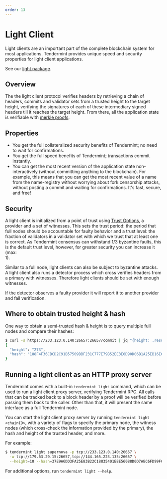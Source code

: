```yaml
---
order: 13
---
```


# Light Client

Light clients are an important part of the complete blockchain system for most
applications. Tendermint provides unique speed and security properties for
light client applications.

See our [light
package](https://pkg.go.dev/github.com/tendermint/tendermint/light?tab=doc).

## Overview

The the light client protocol verifies headers by retrieving a chain of headers,
commits and validator sets from a trusted height to the target height, verifying
the signatures of each of these intermediary signed headers till it reaches the
target height. From there, all the application state is verifiable with
[merkle proofs](https://github.com/tendermint/spec/blob/953523c3cb99fdb8c8f7a2d21e3a99094279e9de/spec/blockchain/encoding.md#iavl-tree).

## Properties

- You get the full collateralized security benefits of Tendermint; no
  need to wait for confirmations.
- You get the full speed benefits of Tendermint; transactions
  commit instantly.
- You can get the most recent version of the application state
  non-interactively (without committing anything to the blockchain). For
  example, this means that you can get the most recent value of a name from the
  name-registry without worrying about fork censorship attacks, without posting
  a commit and waiting for confirmations. It's fast, secure, and free!

## Security

A light client is initialized from a point of trust using [Trust Options](https://pkg.go.dev/github.com/tendermint/tendermint/light?tab=doc#TrustOptions),
a provider and a set of witnesses. This sets the trust period: the period that
full nodes should be accountable for faulty behavior and a trust level: the
fraction of validators in a validator set with which we trust that at least one
is correct. As Tendermint consensus can withstand 1/3 byzantine faults, this is
the default trust level, however, for greater security you can increase it (max:  
1).

Similar to a full node, light clients can also be subject to byzantine attacks.
A light client also runs a detector process which cross verifies headers from a
primary with witnesses. Therefore light clients should be set with enough witnesses.

If the detector observes a faulty provider it will report it to another provider
and fail verification.

## Where to obtain trusted height & hash

One way to obtain a semi-trusted hash & height is to query multiple full nodes
and compare their hashes:

```bash
$ curl -s https://233.123.0.140:26657:26657/commit | jq "{height: .result.signed_header.header.height, hash: .result.signed_header.commit.block_id.hash}"
{
  "height": "273",
  "hash": "188F4F36CBCD2C91B57509BBF231C777E79B52EE3E0D90D06B1A25EB16E6E23D"
}
```

## Running a light client as an HTTP proxy server

Tendermint comes with a built-in `tendermint light` command, which can be used
to run a light client proxy server, verifying Tendermint RPC. All calls that
can be tracked back to a block header by a proof will be verified before
passing them back to the caller. Other than that, it will present the same
interface as a full Tendermint node.

You can start the light client proxy server by running `tendermint light <chainID>`,
with a variety of flags to specify the primary node,  the witness nodes (which cross-check
the information provided by the primary), the hash and height of the trusted header,
and more.

For example:

```bash
$ tendermint light supernova -p tcp://233.123.0.140:26657 \
  -w tcp://179.63.29.15:26657,tcp://144.165.223.135:26657 \
  --height=10 --hash=37E9A6DD3FA25E83B22C18835401E8E56088D0D7ABC6FD99FCDC920DD76C1C57
```

For additional options, run `tendermint light --help`.
